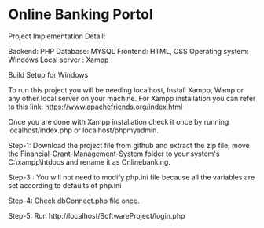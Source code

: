 # Online Banking Portol
Project Implementation Detail:

Backend: PHP 
Database: MYSQL 
Frontend: HTML, CSS 
Operating system: Windows 
Local server : Xampp 

Build Setup for Windows

To run this project you will be needing localhost, Install Xampp, Wamp or any other local server on your machine. For Xampp installation you can refer to this link: 
https://www.apachefriends.org/index.html

Once you are done with Xampp installation check it once by running localhost/index.php or localhost/phpmyadmin.

Step-1: Download the project file from github and extract the zip file, move the Financial-Grant-Management-System folder to your system's C:\xampp\htdocs and rename it as Onlinebanking.


Step-3 : You will not need to modify php.ini file because all the variables are set according to defaults of php.ini

Step-4: Check dbConnect.php file once.

Step-5: Run http://localhost/SoftwareProject/login.php
